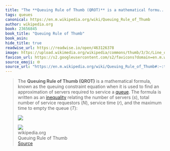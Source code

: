 ```yaml
---
title: "The **Queuing Rule of Thumb (QROT)** is a mathematical formu..."
tags: queues
canonical: https://en.m.wikipedia.org/wiki/Queuing_Rule_of_Thumb
author: wikipedia.org
book: 23656845
book_title: "Queuing Rule of Thumb"
book_asin: 
hide_title: true
readwise_url: https://readwise.io/open/463126378
image: https://upload.wikimedia.org/wikipedia/commons/thumb/3/3c/Line_of_People_Outside_of_A_%26_P_Store_1944_Oak_Ridge_%2815907898408%29.jpg/1200px-Line_of_People_Outside_of_A_%26_P_Store_1944_Oak_Ridge_%2815907898408%29.jpg
favicon_url: https://s2.googleusercontent.com/s2/favicons?domain=en.m.wikipedia.org
source_emoji: 🌐
source_url: "https://en.m.wikipedia.org/wiki/Queuing_Rule_of_Thumb#:~:text=The%20**Queuing%20Rule,%28https%3A%2F%2Fwikimedia.org%2Fapi%2Frest_v1%2Fmedia%2Fmath%2Frender%2Fsvg%2F794b75ac4505566fa6800c4d4f95d5d1fd86216e%29"
---
```


> The **Queuing Rule of Thumb (QROT)** is a mathematical formula, known as the queuing constraint equation when it is used to find an approximation of servers required to service a [queue](https://en.wikipedia.org/wiki/Queue_area). The formula is written as an [inequality](https://en.wikipedia.org/wiki/Inequality_(mathematics)) relating the number of servers (*s*), total number of service requestors (*N*), service time (*r*), and the maximum time to empty the queue (*T*):
> 
> ![](https://wikimedia.org/api/rest_v1/media/math/render/svg/794b75ac4505566fa6800c4d4f95d5d1fd86216e)
> <div class="quoteback-footer"><div class="quoteback-avatar"><img class="mini-favicon" src="https://s2.googleusercontent.com/s2/favicons?domain=en.m.wikipedia.org"></div><div class="quoteback-metadata"><div class="metadata-inner"><span style="display:none">FROM:</span><div aria-label="wikipedia.org" class="quoteback-author"> wikipedia.org</div><div aria-label="Queuing Rule of Thumb" class="quoteback-title"> Queuing Rule of Thumb</div></div></div><div class="quoteback-backlink"><a target="_blank" aria-label="go to the full text of this quotation" rel="noopener" href="https://en.m.wikipedia.org/wiki/Queuing_Rule_of_Thumb#:~:text=The%20**Queuing%20Rule,%28https%3A%2F%2Fwikimedia.org%2Fapi%2Frest_v1%2Fmedia%2Fmath%2Frender%2Fsvg%2F794b75ac4505566fa6800c4d4f95d5d1fd86216e%29" class="quoteback-arrow"> Source</a></div></div>